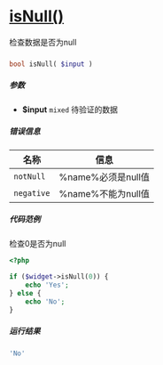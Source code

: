 [isNull()](http://twinh.github.io/widget/api/isNull)
====================================================

检查数据是否为null

### 
```php
bool isNull( $input )
```

##### 参数
* **$input** `mixed` 待验证的数据

##### 错误信息
| **名称**              | **信息**                                                       | 
|-----------------------|----------------------------------------------------------------|
| `notNull`             | %name%必须是null值                                             |
| `negative`            | %name%不能为null值                                             |

##### 代码范例
检查0是否为null
```php
<?php
 
if ($widget->isNull(0)) {
    echo 'Yes';
} else {
    echo 'No';
}
```
##### 运行结果
```php
'No'
```

